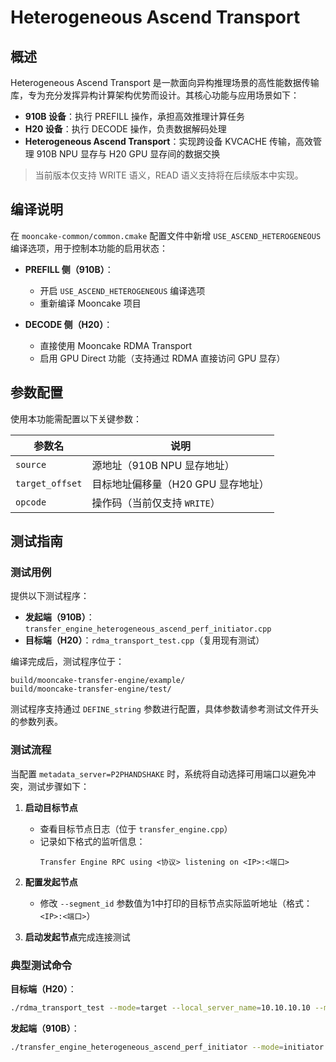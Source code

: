 # Heterogeneous Ascend Transport

## 概述
Heterogeneous Ascend Transport 是一款面向异构推理场景的高性能数据传输库，专为充分发挥异构计算架构优势而设计。其核心功能与应用场景如下：

- **910B 设备**：执行 PREFILL 操作，承担高效推理计算任务
- **H20 设备**：执行 DECODE 操作，负责数据解码处理
- **Heterogeneous Ascend Transport**：实现跨设备 KVCACHE 传输，高效管理 910B NPU 显存与 H20 GPU 显存间的数据交换

> 当前版本仅支持 WRITE 语义，READ 语义支持将在后续版本中实现。

## 编译说明
在 `mooncake-common/common.cmake` 配置文件中新增 `USE_ASCEND_HETEROGENEOUS` 编译选项，用于控制本功能的启用状态：

- **PREFILL 侧（910B）**：
  - 开启 `USE_ASCEND_HETEROGENEOUS` 编译选项
  - 重新编译 Mooncake 项目

- **DECODE 侧（H20）**：
  - 直接使用 Mooncake RDMA Transport
  - 启用 GPU Direct 功能（支持通过 RDMA 直接访问 GPU 显存）

## 参数配置
使用本功能需配置以下关键参数：

| 参数名 | 说明 |
|--------|------|
| `source` | 源地址（910B NPU 显存地址） |
| `target_offset` | 目标地址偏移量（H20 GPU 显存地址） |
| `opcode` | 操作码（当前仅支持 `WRITE`） |

## 测试指南

### 测试用例
提供以下测试程序：
- **发起端（910B）**：`transfer_engine_heterogeneous_ascend_perf_initiator.cpp`
- **目标端（H20）**：`rdma_transport_test.cpp`（复用现有测试）

编译完成后，测试程序位于：
```
build/mooncake-transfer-engine/example/
build/mooncake-transfer-engine/test/
```

测试程序支持通过 `DEFINE_string` 参数进行配置，具体参数请参考测试文件开头的参数列表。

### 测试流程
当配置 `metadata_server=P2PHANDSHAKE` 时，系统将自动选择可用端口以避免冲突，测试步骤如下：

1. **启动目标节点**
   - 查看目标节点日志（位于 `transfer_engine.cpp`）
   - 记录如下格式的监听信息：
     ```
     Transfer Engine RPC using <协议> listening on <IP>:<端口>
     ```

2. **配置发起节点**
   - 修改 `--segment_id` 参数值为1中打印的目标节点实际监听地址（格式：`<IP>:<端口>`）

3. **启动发起节点**完成连接测试

### 典型测试命令
**目标端（H20）**：
```bash
./rdma_transport_test --mode=target --local_server_name=10.10.10.10 --metadata_server=P2PHANDSHAKE --operation=write --protocol=rdma --device_name=mlx5_1 --use_vram=true --gpu_id=0
```

**发起端（910B）**：
```bash
./transfer_engine_heterogeneous_ascend_perf_initiator --mode=initiator --local_server_name=10.10.10.10 --metadata_server=P2PHANDSHAKE --operation=write --npu_id=1 --segment_id=10.10.10.10:12345 --device_name=mlx5_1 --block_size=65536 --batch_size=128
```